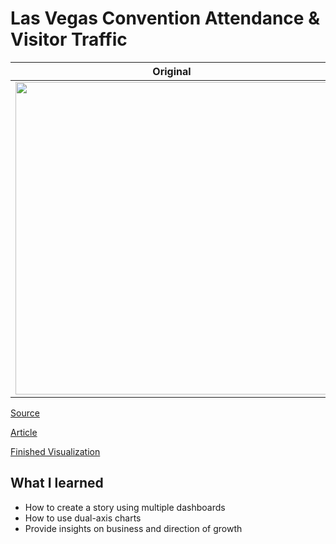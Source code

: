 # Las Vegas Convention Attendance & Visitor Traffic 

| **Original** | **Mine**|
| --------- | --------|
|<img src = "https://media.data.world/w7ejD8lbRm2MuQcNq3i6_VegasTrafficQ12019.png" width = "500">| <img src = "https://media.giphy.com/media/KZSFlqPEBIaDOKLL9D/giphy.gif" width = "500"> 

[Source](https://data.world/makeovermonday/2019w45) 

[Article](https://www.calculatedriskblog.com/2019/05/las-vegas-convention-attendance-and.html)


[Finished Visualization](https://public.tableau.com/views/MM2019W45_15798168799260/Story1?:display_count=y&publish=yes&:origin=viz_share_link)


## What I learned

- How to create a story using multiple dashboards
- How to use dual-axis charts
- Provide insights on business and direction of growth

